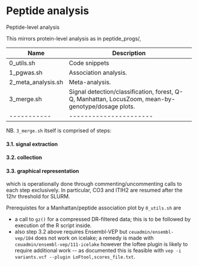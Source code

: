 # Peptide analysis

Peptide-level analysis

This mirrors protein-level analysis as in peptide_progs/,

Name       | Description
-----------|----------------------
0_utils.sh | Code snippets
1_pgwas.sh | Association analysis.
2_meta_analysis.sh | Meta-analysis.
3_merge.sh | Signal detection/classification, forest, Q-Q, Manhattan, LocusZoom, mean-by-genotype/dosage plots.
-----------|----------------------

NB. `3_merge.sh` itself is comprised of steps:

#### 3.1. signal extraction
#### 3.2. collection
#### 3.3. graphical representation

which is operationally done through commenting/uncommenting calls to each step exclusively. In particular, CO3 and ITIH2 are resumed after the 12hr threshold for SLURM.

Prerequistes for a Manhattan/peptide association plot by `0_utils.sh` are

- a call to `gz()` for a compressed DR-filtered data; this is to be followed by execution of the R script inside.
- also step 3.2 above requires Ensembl-VEP but `ceuadmin/ensembl-vep/104` does not work on icelake; a remedy is made with `ceuadmin/ensembl-vep/111-icelake` however the loftee plugin is likely to require additional work -- as documented this is feasible with `vep -i variants.vcf --plugin LoFtool,scores_file.txt`.
